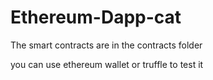 # Ethereum-Dapp-cat

The smart contracts are in the contracts folder

you can use ethereum wallet or truffle to test it

